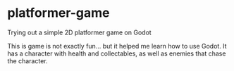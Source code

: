 # platformer-game
Trying out a simple 2D platformer game on Godot

This is game is not exactly fun... but it helped me learn how to use Godot. It has a character with health and collectables, as well as enemies that chase the character.
